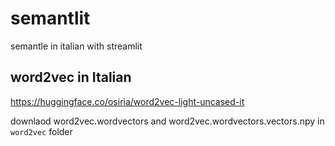 # semantlit
semantle in italian with streamlit

## word2vec in Italian

https://huggingface.co/osiria/word2vec-light-uncased-it

downlaod word2vec.wordvectors and word2vec.wordvectors.vectors.npy in `word2vec` folder
